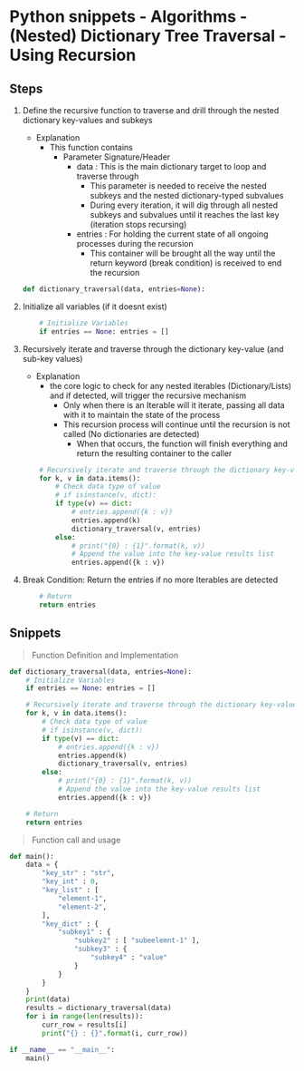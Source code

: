 # Python snippets - Algorithms - (Nested) Dictionary Tree Traversal - Using Recursion

## Steps
1. Define the recursive function to traverse and drill through the nested dictionary key-values and subkeys
    - Explanation
        - This function contains 
            - Parameter Signature/Header
                - data : This is the main dictionary target to loop and traverse through
                    + This parameter is needed to receive the nested subkeys and the nested dictionary-typed subvalues
                    + During every iteration, it will dig through all nested subkeys and subvalues until it reaches the last key (iteration stops recursing)
                - entries : For holding the current state of all ongoing processes during the recursion
                    + This container will be brought all the way until the return keyword (break condition) is received to end the recursion
    ```python
    def dictionary_traversal(data, entries=None): 
    ```

2. Initialize all variables (if it doesnt exist)
    ```python
        # Initialize Variables
        if entries == None: entries = []
    ```

3. Recursively iterate and traverse through the dictionary key-value (and sub-key values)
    - Explanation
        - the core logic to check for any nested iterables (Dictionary/Lists) and if detected, will trigger the recursive mechanism
            + Only when there is an Iterable will it iterate, passing all data with it to maintain the state of the process
            - This recursion process will continue until the recursion is not called (No dictionaries are detected)
                + When that occurs, the function will finish everything and return the resulting container to the caller
    ```python
        # Recursively iterate and traverse through the dictionary key-value (and sub-key values) 
        for k, v in data.items():
            # Check data type of value
            # if isinstance(v, dict): 
            if type(v) == dict:
                # entries.append({k : v})
                entries.append(k)
                dictionary_traversal(v, entries)
            else: 
                # print("{0} : {1}".format(k, v))
                # Append the value into the key-value results list
                entries.append({k : v})
    ```

4. Break Condition: Return the entries if no more Iterables are detected
    ```python
        # Return
        return entries
    ```

## Snippets

> Function Definition and Implementation

```python
def dictionary_traversal(data, entries=None): 
    # Initialize Variables
    if entries == None: entries = []

    # Recursively iterate and traverse through the dictionary key-value (and sub-key values) 
    for k, v in data.items():
        # Check data type of value
        # if isinstance(v, dict): 
        if type(v) == dict:
            # entries.append({k : v})
            entries.append(k)
            dictionary_traversal(v, entries)
        else: 
            # print("{0} : {1}".format(k, v))
            # Append the value into the key-value results list
            entries.append({k : v})

    # Return
    return entries
```

> Function call and usage

```python
def main():
    data = {
        "key_str" : "str",
        "key_int" : 0,
        "key_list" : [
            "element-1",
            "element-2",
        ],
        "key_dict" : {
            "subkey1" : {
                "subkey2" : [ "subeelemnt-1" ],
                "subkey3" : {
                    "subkey4" : "value"
                }
            }
        }
    }
    print(data)
    results = dictionary_traversal(data)
    for i in range(len(results)):
        curr_row = results[i]
        print("{} : {}".format(i, curr_row))

if __name__ == "__main__":
    main()
```

